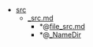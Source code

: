 - <a href = "E:\Node_projects\Node_Way\NBase\_Md\_Index\_Fedora\src\cat.src\dir.src.md">src</a>
    - <a href = "E:\Node_projects\Node_Way\NBase\_Md\_Index\_Fedora\src\_src.md">_src.md</a>
        - *@[file_src.md](file_src.md)
        - *@[_NameDir](NameDir/_NameDir.md)
